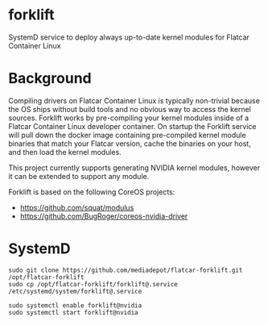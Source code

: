 # forklift

 SystemD service to deploy always up-to-date kernel modules for Flatcar Container Linux

# Background

Compiling drivers on Flatcar Container Linux is typically non-trivial because the OS ships without build tools and no
obvious way to access the kernel sources. Forklift works by pre-compiling your kernel modules inside of a Flatcar Container Linux developer
container. On startup the Forklift service will pull down the docker image containing pre-compiled kernel module binaries that
match your Flatcar version, cache the binaries on your host, and then load the kernel modules.

This project currently supports generating NVIDIA kernel modules, however it can be extended to support any module.

Forklift is based on the following CoreOS projects:

- https://github.com/squat/modulus
- https://github.com/BugRoger/coreos-nvidia-driver

# SystemD

```
sudo git clone https://github.com/mediadepot/flatcar-forklift.git /opt/flatcar-forklift
sudo cp /opt/flatcar-forklift/forklift@.service /etc/systemd/system/forklift@.service

sudo systemctl enable forklift@nvidia
sudo systemctl start forklift@nvidia
```
